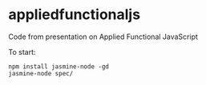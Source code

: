 # appliedfunctionaljs
Code from presentation on Applied Functional JavaScript

To start:

    npm install jasmine-node -gd
    jasmine-node spec/
